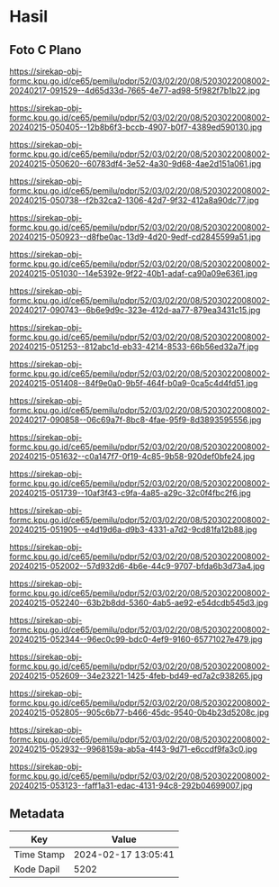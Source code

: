 # Hasil

## Foto C Plano

https://sirekap-obj-formc.kpu.go.id/ce65/pemilu/pdpr/52/03/02/20/08/5203022008002-20240217-091529--4d65d33d-7665-4e77-ad98-5f982f7b1b22.jpg

https://sirekap-obj-formc.kpu.go.id/ce65/pemilu/pdpr/52/03/02/20/08/5203022008002-20240215-050405--12b8b6f3-bccb-4907-b0f7-4389ed590130.jpg

https://sirekap-obj-formc.kpu.go.id/ce65/pemilu/pdpr/52/03/02/20/08/5203022008002-20240215-050620--60783df4-3e52-4a30-9d68-4ae2d151a061.jpg

https://sirekap-obj-formc.kpu.go.id/ce65/pemilu/pdpr/52/03/02/20/08/5203022008002-20240215-050738--f2b32ca2-1306-42d7-9f32-412a8a90dc77.jpg

https://sirekap-obj-formc.kpu.go.id/ce65/pemilu/pdpr/52/03/02/20/08/5203022008002-20240215-050923--d8fbe0ac-13d9-4d20-9edf-cd2845599a51.jpg

https://sirekap-obj-formc.kpu.go.id/ce65/pemilu/pdpr/52/03/02/20/08/5203022008002-20240215-051030--14e5392e-9f22-40b1-adaf-ca90a09e6361.jpg

https://sirekap-obj-formc.kpu.go.id/ce65/pemilu/pdpr/52/03/02/20/08/5203022008002-20240217-090743--6b6e9d9c-323e-412d-aa77-879ea3431c15.jpg

https://sirekap-obj-formc.kpu.go.id/ce65/pemilu/pdpr/52/03/02/20/08/5203022008002-20240215-051253--812abc1d-eb33-4214-8533-66b56ed32a7f.jpg

https://sirekap-obj-formc.kpu.go.id/ce65/pemilu/pdpr/52/03/02/20/08/5203022008002-20240215-051408--84f9e0a0-9b5f-464f-b0a9-0ca5c4d4fd51.jpg

https://sirekap-obj-formc.kpu.go.id/ce65/pemilu/pdpr/52/03/02/20/08/5203022008002-20240217-090858--06c69a7f-8bc8-4fae-95f9-8d3893595556.jpg

https://sirekap-obj-formc.kpu.go.id/ce65/pemilu/pdpr/52/03/02/20/08/5203022008002-20240215-051632--c0a147f7-0f19-4c85-9b58-920def0bfe24.jpg

https://sirekap-obj-formc.kpu.go.id/ce65/pemilu/pdpr/52/03/02/20/08/5203022008002-20240215-051739--10af3f43-c9fa-4a85-a29c-32c0f4fbc2f6.jpg

https://sirekap-obj-formc.kpu.go.id/ce65/pemilu/pdpr/52/03/02/20/08/5203022008002-20240215-051905--e4d19d6a-d9b3-4331-a7d2-9cd81fa12b88.jpg

https://sirekap-obj-formc.kpu.go.id/ce65/pemilu/pdpr/52/03/02/20/08/5203022008002-20240215-052002--57d932d6-4b6e-44c9-9707-bfda6b3d73a4.jpg

https://sirekap-obj-formc.kpu.go.id/ce65/pemilu/pdpr/52/03/02/20/08/5203022008002-20240215-052240--63b2b8dd-5360-4ab5-ae92-e54dcdb545d3.jpg

https://sirekap-obj-formc.kpu.go.id/ce65/pemilu/pdpr/52/03/02/20/08/5203022008002-20240215-052344--96ec0c99-bdc0-4ef9-9160-65771027e479.jpg

https://sirekap-obj-formc.kpu.go.id/ce65/pemilu/pdpr/52/03/02/20/08/5203022008002-20240215-052609--34e23221-1425-4feb-bd49-ed7a2c938265.jpg

https://sirekap-obj-formc.kpu.go.id/ce65/pemilu/pdpr/52/03/02/20/08/5203022008002-20240215-052805--905c6b77-b466-45dc-9540-0b4b23d5208c.jpg

https://sirekap-obj-formc.kpu.go.id/ce65/pemilu/pdpr/52/03/02/20/08/5203022008002-20240215-052932--9968159a-ab5a-4f43-9d71-e6ccdf9fa3c0.jpg

https://sirekap-obj-formc.kpu.go.id/ce65/pemilu/pdpr/52/03/02/20/08/5203022008002-20240215-053123--faff1a31-edac-4131-94c8-292b04699007.jpg


## Metadata

| Key        | Value               |
| ---------- | ------------------- |
| Time Stamp | 2024-02-17 13:05:41 |
| Kode Dapil | 5202                |



